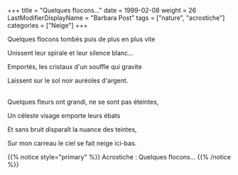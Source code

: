 +++
title = "Quelques flocons..."
date = 1999-02-08
weight = 26
LastModifierDisplayName = "Barbara Post"
tags = ["nature", "acrostiche"]
categories = ["Neige"]
+++

Quelques flocons tombés puis de plus en plus vite

Unissent leur spirale et leur silence blanc...

Emportés, les cristaux d'un souffle qui gravite

Laissent sur le sol noir auréoles d'argent.

 \
Quelques fleurs ont grandi, ne se sont pas éteintes,

Un céleste visage emporte leurs ébats

Et sans bruit disparaît la nuance des teintes,

Sur mon carreau le ciel se fait neige ici-bas.

{{% notice style="primary" %}}
Acrostiche : Quelques flocons...
{{% /notice %}}
